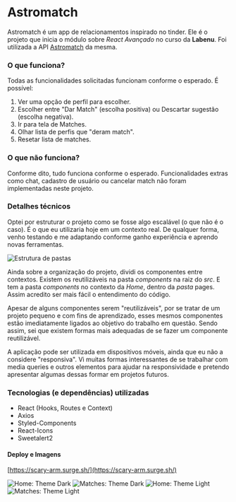 # Astromatch

Astromatch é um app de relacionamentos inspirado no tinder. Ele é o projeto que inicia o módulo sobre *React Avançado* no curso da **Labenu**.
Foi utilizada a API [Astromatch](https://documenter.getpostman.com/view/7549981/SW12yx56?version=latest) da mesma.

### O que funciona?
Todas as funcionalidades solicitadas funcionam conforme o esperado.
É possível:

 1. Ver uma opção de perfil para escolher.
 2. Escolher entre "Dar Match" (escolha positiva) ou Descartar sugestão (escolha negativa).
 3. Ir para tela de Matches.
 4. Olhar lista de perfis que "deram match".
 5. Resetar lista de matches.

### O que não funciona?
Conforme dito, tudo funciona conforme o esperado.
Funcionalidades extras como chat, cadastro de usuário ou cancelar match não foram implementadas neste projeto.

### Detalhes técnicos
Optei por estruturar o projeto como se fosse algo escalável (o que não é o caso). É o que eu utilizaria hoje em um contexto real. De qualquer forma, venho testando e me adaptando conforme ganho experiência e aprendo novas ferramentas.

![Estrutura de pastas](https://imgbox.com/Exau5DRA)

Ainda sobre a organização do projeto, dividi os componentes entre contextos. Existem os reutilizáveis na pasta *components* na raiz do *src*. E tem a pasta *components* no contexto da *Home*, dentro da *pasta* pages. Assim acredito ser mais fácil o entendimento do código.

Apesar de alguns componentes serem "reutilizáveis", por se tratar de um projeto pequeno e com fins de aprendizado, esses mesmos componentes estão imediatamente ligados ao objetivo do trabalho em questão. Sendo assim, sei que existem formas mais adequadas de se fazer um componente reutilizável.

A aplicação pode ser utilizada em dispositivos móveis, ainda que eu não a considere "responsiva". Vi muitas formas interessantes de se trabalhar com media queries e outros elementos para ajudar na responsividade e pretendo apresentar algumas dessas formar em projetos futuros.

### Tecnologias (e dependências) utilizadas

 - React (Hooks, Routes e Context)
 - Axios
 - Styled-Components
 - React-Icons
 - Sweetalert2

#### Deploy e Imagens
[https://scary-arm.surge.sh/](https://scary-arm.surge.sh/)

![Home: Theme Dark](https://imgbox.com/U6JZt1kE)
![Matches: Theme Dark](https://imgbox.com/3D3NjBl0)
![Home: Theme Light](https://imgbox.com/EGKEr34d)
![Matches: Theme Light](https://imgbox.com/E5pyzZao)